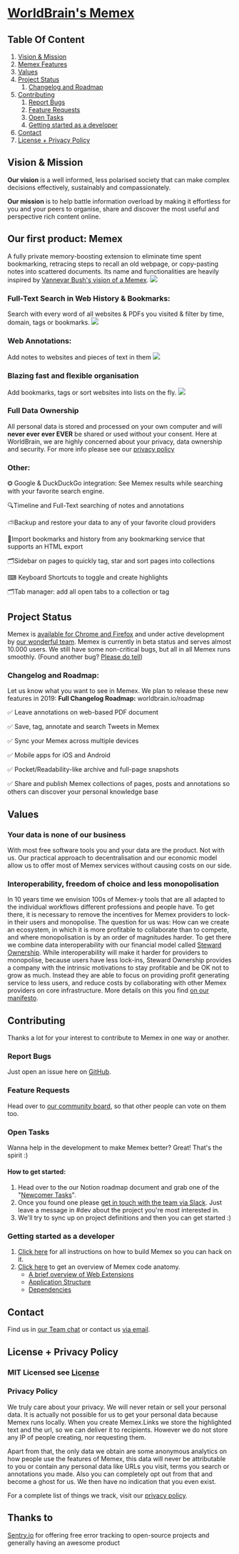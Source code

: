 # <a id="worldbrain" href="#worldbrain">WorldBrain's Memex</a>

## Table Of Content

1. [Vision & Mission](#vision--mission)
1. [Memex Features](#memex-features)
1. [Values](#values)
1. [Project Status](#project-status)
    1. [Changelog and Roadmap](#changelog-and-roadmap)
1. [Contributing](#contributing)
    1. [Report Bugs](#report-bugs)
    1. [Feature Requests](#feature-requests)
    1. [Open Tasks](#open-tasks)
    1. [Getting started as a developer](#getting-started-as-a-developer)
1. [Contact](#contact)
1. [License + Privacy Policy](#license--privacy-policy)


## Vision & Mission

**Our vision** is a well informed, less polarised society that can make complex decisions effectively, sustainably and compassionately. 

**Our mission** is to help battle information overload by making it effortless for you and your peers to organise, share and discover the most useful and perspective rich content online.

## Our first product: Memex
A fully private memory-boosting extension to eliminate time spent bookmarking, retracing steps to recall an old webpage, or copy-pasting notes into scattered documents.
Its name and functionalities are heavily inspired by [Vannevar Bush's vision of a Memex](http://memex.link/S1zVMgKzX/en.wikipedia.org/wiki/Memex). 
![](https://user-images.githubusercontent.com/7870039/56098504-6b38c780-5f01-11e9-8b80-b5c82d8fed19.png)

### Full-Text Search in Web History & Bookmarks:
Search with every word of all websites & PDFs you visited & filter by time, domain, tags or bookmarks. 
 ![](https://user-images.githubusercontent.com/7870039/56098492-50fee980-5f01-11e9-976b-9fa6256b7af8.gif)
 
### Web Annotations:
Add notes to websites and pieces of text in them 
 ![](https://user-images.githubusercontent.com/7870039/56098493-53614380-5f01-11e9-94ee-c42477f1cafa.gif)

### Blazing fast and flexible organisation
Add bookmarks, tags or sort websites into lists on the fly.
![](https://user-images.githubusercontent.com/7870039/56098496-55c39d80-5f01-11e9-9886-c10716426440.gif)

### Full Data Ownership
All personal data is stored and processed on your own computer and will **never ever ever EVER** be shared or used without your consent. Here at WorldBrain, we are highly concerned about your privacy, data ownership and security. For more info please see our [privacy policy](#privacy-policy)

### Other:
⭗ Google & DuckDuckGo integration: See Memex results while searching with your favorite search engine.

🔍Timeline and Full-Text searching of notes and annotations

⛅Backup and restore your data to any of your favorite cloud providers

📲Import bookmarks and history from any bookmarking service that supports an HTML export

🗂Sidebar on pages to quickly tag, star and sort pages into collections

⌨ Keyboard Shortcuts to toggle and create highlights

🗂Tab manager: add all open tabs to a collection or tag


## Project Status
Memex is [available for Chrome and Firefox](https://worldbrain.io) and under active development by [our wonderful team](https://worldbrain.io/team).
Memex is currently in beta status and serves almost 10.000 users. We still have some non-critical bugs, but all in all Memex runs smoothly. (Found another bug? [Please do tell](#report-bugs))


### Changelog and Roadmap:
Let us know what you want to see in Memex. We plan to release these new features in 2019:
**Full Changelog Roadmap:** worldbrain.io/roadmap

✅ Leave annotations on web-based PDF document

✅ Save, tag, annotate and search Tweets in Memex

✅ Sync your Memex across multiple devices

✅ Mobile apps for iOS and Android

✅ Pocket/Readability-like archive and full-page snapshots

✅ Share and publish Memex collections of pages, posts and annotations so others can discover your personal knowledge base 



## Values

### Your data is none of our business
With most free software tools you and your data are the product. Not with us. Our practical approach to decentralisation and our economic model allow us to offer most of Memex services without causing costs on our side. 

### Interoperability, freedom of choice and less monopolisation
In 10 years time we envision 100s of Memex-y tools that are all adapted to the individual workflows different professions and people have. To get there, it is necessary to remove the incentives for Memex providers to lock-in their users and monopolise. 
The question for us was: How can we create an ecosystem, in which it is more profitable to collaborate than to compete, and where monopolisation is by an order of magnitudes harder. To get there we combine data interoperability with our financial model called [Steward Ownership](https://blog.p2pfoundation.net/steward-ownership-is-capitalism-2-0/2018/05/11). While interoperability will make it harder for providers to monopolise, because users have less lock-ins, Steward Ownership provides a company with the intrinsic motivations to stay profitable and be OK not to grow as much. Instead they are able to focus on providing profit generating service to less users, and reduce costs by collaborating with other Memex providers on core infrastructure. More details on this you find [on our manifesto](https://worldbrain.io/preorder#why).

## Contributing

Thanks a lot for your interest to contribute to Memex in one way or another.

### Report Bugs 

Just open an issue here on [GitHub](https://github.com/WorldBrain/Memex/issues/new).

### Feature Requests
Head over to [our community board](https://worldbrain.helprace.com/s1-general/ideas), so that other people can vote on them too.

### Open Tasks
Wanna help in the development to make Memex better? Great! That's the spirit :)

#### How to get started:
1. Head over to the our Notion roadmap document and grab one of the "[Newcomer Tasks](https://www.notion.so/worldbrain/Release-Notes-Roadmap-262a367f7a2a48ff8115d2c71f700c14)". 
2. Once you found one please [get in touch with the team via Slack](http://join-worldbrain.herokuapp.com/). Just leave a message in #dev about the project you're most interested in. 
3. We'll try to sync up on project definitions and then you can get started :)

### Getting started as a developer

1. [Click here](./GETTING-STARTED.md#installation) for all instructions on how to build Memex so you can hack on it.
2. [Click here](./GETTING-STARTED.md#code-overview) to get an overview of Memex code anatomy. 
    * [A brief overview of Web Extensions](./GETTING-STARTED.md#a-brief-overview-of-web-extensions)
    * [Application Structure](./GETTING-STARTED.md#application-structure)
    * [Dependencies](./GETTING-STARTED.md#dependencies)

## Contact

Find us in [our Team chat](https://join-worldbrain.herokuapp.com/) or contact us [via email](mailto:info@worldbrain.io).


## License + Privacy Policy

### MIT Licensed see [License](./License)

### Privacy Policy

We truly care about your privacy. We will never retain or sell your personal data. 
It is actually not possible for us to get your personal data because Memex runs locally. When you create Memex.Links we store the highlighted text and the url, so we can deliver it to recipients. However we do not store any IP of people creating, nor requesting them. 

Apart from that, the only data we obtain are some anonymous analytics on how people use the features of Memex, this data will never be attributable to you or contain any personal data like URLs you visit, terms you search or annotations you made. Also you can completely opt out from that and become a ghost for us. We then have no indication that you even exist.

For a complete list of things we track, visit our [privacy policy](https://worldbrain.io/privacy-policy/).

## Thanks to
[Sentry.io](https://sentry.io) for offering free error tracking to open-source projects and generally having an awesome product
